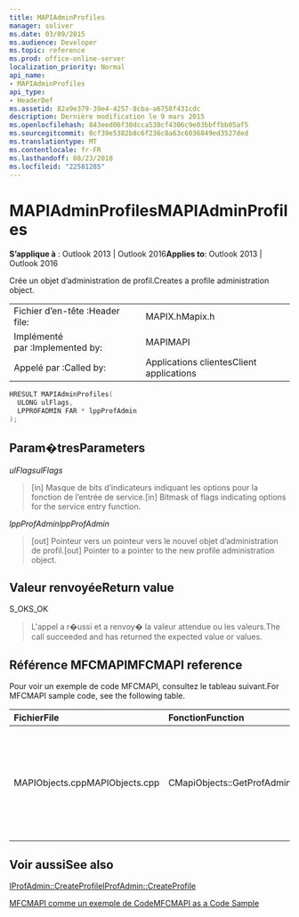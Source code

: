 ```yaml
---
title: MAPIAdminProfiles
manager: soliver
ms.date: 03/09/2015
ms.audience: Developer
ms.topic: reference
ms.prod: office-online-server
localization_priority: Normal
api_name:
- MAPIAdminProfiles
api_type:
- HeaderDef
ms.assetid: 82a9e379-39e4-4257-8cba-a6758f431cdc
description: Dernière modification le 9 mars 2015
ms.openlocfilehash: 843eed06f30dcca530cf4306c9e03bbffbb05af5
ms.sourcegitcommit: 0cf39e5382b8c6f236c8a63c6036849ed3527ded
ms.translationtype: MT
ms.contentlocale: fr-FR
ms.lasthandoff: 08/23/2018
ms.locfileid: "22581285"
---
```

# <a name="mapiadminprofiles"></a><span data-ttu-id="51f30-103">MAPIAdminProfiles</span><span class="sxs-lookup"><span data-stu-id="51f30-103">MAPIAdminProfiles</span></span>

  
  
<span data-ttu-id="51f30-104">**S’applique à** : Outlook 2013 | Outlook 2016</span><span class="sxs-lookup"><span data-stu-id="51f30-104">**Applies to**: Outlook 2013 | Outlook 2016</span></span> 
  
<span data-ttu-id="51f30-105">Crée un objet d’administration de profil.</span><span class="sxs-lookup"><span data-stu-id="51f30-105">Creates a profile administration object.</span></span> 
  
|||
|:-----|:-----|
|<span data-ttu-id="51f30-106">Fichier d’en-tête :</span><span class="sxs-lookup"><span data-stu-id="51f30-106">Header file:</span></span>  <br/> |<span data-ttu-id="51f30-107">MAPIX.h</span><span class="sxs-lookup"><span data-stu-id="51f30-107">Mapix.h</span></span>  <br/> |
|<span data-ttu-id="51f30-108">Implémenté par :</span><span class="sxs-lookup"><span data-stu-id="51f30-108">Implemented by:</span></span>  <br/> |<span data-ttu-id="51f30-109">MAPI</span><span class="sxs-lookup"><span data-stu-id="51f30-109">MAPI</span></span>  <br/> |
|<span data-ttu-id="51f30-110">Appelé par :</span><span class="sxs-lookup"><span data-stu-id="51f30-110">Called by:</span></span>  <br/> |<span data-ttu-id="51f30-111">Applications clientes</span><span class="sxs-lookup"><span data-stu-id="51f30-111">Client applications</span></span>  <br/> |
   
```cpp
HRESULT MAPIAdminProfiles(
  ULONG ulFlags,
  LPPROFADMIN FAR * lppProfAdmin
);
```

## <a name="parameters"></a><span data-ttu-id="51f30-112">Param�tres</span><span class="sxs-lookup"><span data-stu-id="51f30-112">Parameters</span></span>

 <span data-ttu-id="51f30-113">_ulFlags_</span><span class="sxs-lookup"><span data-stu-id="51f30-113">_ulFlags_</span></span>
  
> <span data-ttu-id="51f30-114">[in] Masque de bits d’indicateurs indiquant les options pour la fonction de l’entrée de service.</span><span class="sxs-lookup"><span data-stu-id="51f30-114">[in] Bitmask of flags indicating options for the service entry function.</span></span> 
    
 <span data-ttu-id="51f30-115">_lppProfAdmin_</span><span class="sxs-lookup"><span data-stu-id="51f30-115">_lppProfAdmin_</span></span>
  
> <span data-ttu-id="51f30-116">[out] Pointeur vers un pointeur vers le nouvel objet d’administration de profil.</span><span class="sxs-lookup"><span data-stu-id="51f30-116">[out] Pointer to a pointer to the new profile administration object.</span></span>
    
## <a name="return-value"></a><span data-ttu-id="51f30-117">Valeur renvoyée</span><span class="sxs-lookup"><span data-stu-id="51f30-117">Return value</span></span>

<span data-ttu-id="51f30-118">S_OK</span><span class="sxs-lookup"><span data-stu-id="51f30-118">S_OK</span></span> 
  
> <span data-ttu-id="51f30-119">L'appel a r�ussi et a renvoy� la valeur attendue ou les valeurs.</span><span class="sxs-lookup"><span data-stu-id="51f30-119">The call succeeded and has returned the expected value or values.</span></span>
    
## <a name="mfcmapi-reference"></a><span data-ttu-id="51f30-120">Référence MFCMAPI</span><span class="sxs-lookup"><span data-stu-id="51f30-120">MFCMAPI reference</span></span>

<span data-ttu-id="51f30-121">Pour voir un exemple de code MFCMAPI, consultez le tableau suivant.</span><span class="sxs-lookup"><span data-stu-id="51f30-121">For MFCMAPI sample code, see the following table.</span></span>
  
|<span data-ttu-id="51f30-122">**Fichier**</span><span class="sxs-lookup"><span data-stu-id="51f30-122">**File**</span></span>|<span data-ttu-id="51f30-123">**Fonction**</span><span class="sxs-lookup"><span data-stu-id="51f30-123">**Function**</span></span>|<span data-ttu-id="51f30-124">**Commentaire**</span><span class="sxs-lookup"><span data-stu-id="51f30-124">**Comment**</span></span>|
|:-----|:-----|:-----|
|<span data-ttu-id="51f30-125">MAPIObjects.cpp</span><span class="sxs-lookup"><span data-stu-id="51f30-125">MAPIObjects.cpp</span></span>  <br/> |<span data-ttu-id="51f30-126">CMapiObjects::GetProfAdmin</span><span class="sxs-lookup"><span data-stu-id="51f30-126">CMapiObjects::GetProfAdmin</span></span>  <br/> |<span data-ttu-id="51f30-127">MFCMAPI utilise la méthode **MAPIAdminProfiles** pour obtenir l’objet d’administration de profil.</span><span class="sxs-lookup"><span data-stu-id="51f30-127">MFCMAPI uses the **MAPIAdminProfiles** method to get the profile administration object.</span></span>  <br/> |
   
## <a name="see-also"></a><span data-ttu-id="51f30-128">Voir aussi</span><span class="sxs-lookup"><span data-stu-id="51f30-128">See also</span></span>



[<span data-ttu-id="51f30-129">IProfAdmin::CreateProfile</span><span class="sxs-lookup"><span data-stu-id="51f30-129">IProfAdmin::CreateProfile</span></span>](iprofadmin-createprofile.md)


[<span data-ttu-id="51f30-130">MFCMAPI comme un exemple de Code</span><span class="sxs-lookup"><span data-stu-id="51f30-130">MFCMAPI as a Code Sample</span></span>](mfcmapi-as-a-code-sample.md)

